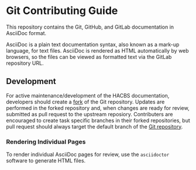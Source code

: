 # Git Contributing Guide

This repository contains the Git, GitHub, and GitLab documentation in AsciiDoc format.

AsciiDoc is a plain text documentation syntax, also known as a mark-up language, for text files. AsciiDoc is rendered as HTML automatically by web browsers, so the files can be viewed as formatted text via the GitLab
repository URL.

## Development

For active maintenance/development of the HACBS documentation, developers
should create a [fork](https://github.com/Trivedi-Gaurav/git-content#creating-a-fork) of the Git repository. Updates are performed in the forked repository and, when changes are ready for review, submitted as pull request to the upstream reposiory. Contributers are encouraged to create task specific branches in their forked repositories, but pull request should always target the default branch of the
[Git repository](https://github.com/Trivedi-Gaurav/git-content).

### Rendering Individual Pages

To render individual AsciiDoc pages for review, use the `asciidoctor` software to generate HTML files.